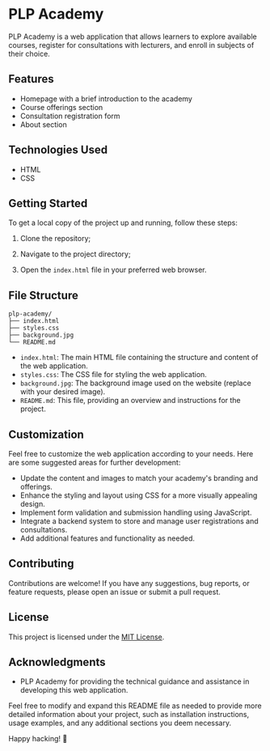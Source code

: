 # PLP Academy

PLP Academy is a web application that allows learners to explore available courses, register for consultations with lecturers, and enroll in subjects of their choice.

## Features

- Homepage with a brief introduction to the academy
- Course offerings section
- Consultation registration form
- About section

## Technologies Used

- HTML
- CSS

## Getting Started

To get a local copy of the project up and running, follow these steps:

1. Clone the repository;

2. Navigate to the project directory;

3. Open the `index.html` file in your preferred web browser.

## File Structure

```
plp-academy/
├── index.html
├── styles.css
├── background.jpg
└── README.md
```

- `index.html`: The main HTML file containing the structure and content of the web application.
- `styles.css`: The CSS file for styling the web application.
- `background.jpg`: The background image used on the website (replace with your desired image).
- `README.md`: This file, providing an overview and instructions for the project.

## Customization

Feel free to customize the web application according to your needs. Here are some suggested areas for further development:

- Update the content and images to match your academy's branding and offerings.
- Enhance the styling and layout using CSS for a more visually appealing design.
- Implement form validation and submission handling using JavaScript.
- Integrate a backend system to store and manage user registrations and consultations.
- Add additional features and functionality as needed.

## Contributing

Contributions are welcome! If you have any suggestions, bug reports, or feature requests, please open an issue or submit a pull request.

## License

This project is licensed under the [MIT License](LICENSE).

## Acknowledgments

- PLP Academy for providing the technical guidance and assistance in developing this web application.

Feel free to modify and expand this README file as needed to provide more detailed information about your project, such as installation instructions, usage examples, and any additional sections you deem necessary.


Happy hacking! 🚀

